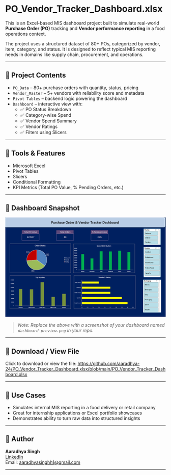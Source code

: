# PO_Vendor_Tracker_Dashboard.xlsx

This is an Excel-based MIS dashboard project built to simulate real-world **Purchase Order (PO)** tracking and **Vendor performance reporting** in a food operations context.

The project uses a structured dataset of 80+ POs, categorized by vendor, item, category, and status. It is designed to reflect typical MIS reporting needs in domains like supply chain, procurement, and operations.

---

## 📁 Project Contents

- `PO_Data` – 80+ purchase orders with quantity, status, pricing
- `Vendor_Master` – 5+ vendors with reliability score and metadata
- `Pivot Tables` – backend logic powering the dashboard
- `Dashboard` – interactive view with:
  - ✅ PO Status Breakdown
  - ✅ Category-wise Spend
  - ✅ Vendor Spend Summary
  - ✅ Vendor Ratings
  - ✅ Filters using Slicers

---

## 🧰 Tools & Features

- Microsoft Excel  
- Pivot Tables  
- Slicers  
- Conditional Formatting  
- KPI Metrics (Total PO Value, % Pending Orders, etc.)

---

## 📸 Dashboard Snapshot

![Dashboard Snapshot](https://github.com/aaradhya-24/PO_Vendor_Tracker_Dashboard.xlsx/blob/main/PO_Vendor_Tracker_Dashboard%20Snapshot.png)

> _Note: Replace the above with a screenshot of your dashboard named `dashboard-preview.png` in your repo._

---

## 🔗 Download / View File

Click to download or view the file: https://github.com/aaradhya-24/PO_Vendor_Tracker_Dashboard.xlsx/blob/main/PO_Vendor_Tracker_Dashboard.xlsx

---

## 📌 Use Cases

- Simulates internal MIS reporting in a food delivery or retail company
- Great for internship applications or Excel portfolio showcases
- Demonstrates ability to turn raw data into structured insights

---

## 👤 Author

**Aaradhya Singh**  
[LinkedIn](https://www.linkedin.com/in/aaradhyasingh24)  
Email: aaradhyasinghh1@gmail.com

---


